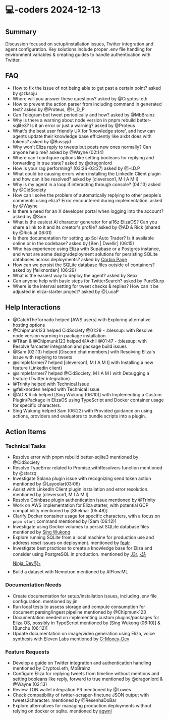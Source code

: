 # 💻-coders 2024-12-13

## Summary
Discussion focused on setup/installation issues, Twitter integration and agent configuration. Key solutions include proper .env file handling for environment variables & creating guides to handle authentication with Twitter.

## FAQ
- How to fix the issue of not being able to get past a certain point? asked by @zksoju
- Where will you answer these questions? asked by @Cryptosi.eth
- How to prevent the action parser from including command in generated text? asked by @Proteus, @H_D_P
- Can Telegram bot tweet periodically and how? asked by @MbBrainz
- Why is there a warning about node version in pnpm rebuild better-sqlite3? Is it an error or just a warning? asked by @Proteus
- What's the best user friendly UX for 'knowledge store', and how can agents update their knowledge base efficiently like aixbt does with tokens? asked by @Bussyjd
- Why won't Eliza reply to tweets but posts new ones normally? Can anyone help me? asked by @Wayne (02:14)
- Where can I configure options like setting booleans for replying and forwarding in true state? asked by @dragonlord
- How is your rag performing? (03:26-03:27) asked by @H.D.P
- What could be causing errors when installing the LinkedIn Client plugin and how can it be resolved? asked by [cleverson1, M I A M I]
- Why is my agent in a loop if interacting through console? (04:13) asked by @CidSociety
- How can I solve the problem of automatically replying to other people's comments using eliza? Error encountered during implementation. asked by @Wayne
- Is there a need for an X developer portal when logging into the account? asked by @Sam
- What is the easiest AI character generator for ai16z ElizaOS? Can you share a link to it and its creator's profile? asked by @AD & Rick (shared by @Rick at 06:01)
- Is there documentation for setting up Sol Auto Trader? Is it available online or in the codebase? asked by [Ben | Dwellir] (06:15)
- Who has experience using Eliza with Supabase or a Postgres instance, and what are some design/deployment solutions for persisting SQLite databases across deployments? asked by [Corbin Page](06:28)
- How can we persist the SQLite database files outside of containers? asked by [felixnorden] (06:29)
- What is the easiest way to deploy the agent? asked by Sebx
- Can anyone help with basic steps for TwitterSearch? asked by PureSlurp
- Where is the interval setting for tweet checks & replies? How can it be adjusted in eliza-starter project? asked by @LucaP

## Help Interactions
- @CatchTheTornado helped [AWS users] with Exploring alternative hosting options
- @Chipmunk123 helped CidSociety @01:28 - :blessup: with Resolve node version warning in package installation
- @Titan & @Chipmunk123 helped @Akhil @01:47 - :blessup: with Resolve farcaster integration and package build issues
- @Sam (02:13) helped [Discord chat members] with Resolving Eliza's issue with replying to tweets
- @simplefarmer7 helped [cleverson1, M I A M I] with Installing a new feature (Linkedin client)
- @simplefarmer7 helped @CidSociety, M I A M I with Debugging a feature (Twitter integration)
- @Trinity helped  with Technical Issue
- @felixnorden helped  with Technical Issue
- @AD & Rick helped [Sing Wukong (06:10)] with Implementing a Custom Plugin/Package in ElizaOS using TypeScript and Docker container usage for specific characters.
- Sing Wukong helped Sam (06:22) with Provided guidance on using actions, providers and evaluators to bundle scripts into a plugin.

## Action Items

### Technical Tasks
- Resolve error with pnpm rebuild better-sqlite3 mentioned by @CidSociety
- Resolve TypeError related to Promise.withResolvers function mentioned by @starzq
- Investigate Solana plugin issue with recognizing send token action mentioned by @Layoolar(03:06)
- Assist with LinkedIn Client plugin installation and error resolution. mentioned by [cleverson1, M I A M I]
- Resolve Coinbase plugin authentication issue mentioned by @Trinity
- Work on AWS implementation for Eliza starter, with potential GCP compatibility mentioned by [Shekhar (05:48)]
- Clarify Docker container usage for specific characters, with a focus on `pnpm start` command mentioned by [Sam (06:12)]
- Investigate using Docker volumes to persist SQLite database files mentioned by [Sing Wukong](06:32)
- Explore running SQLite from a local machine for production use and address reset issues on deployment. mentioned by [featr](06:53,06:54)
- Investigate best practices to create a knowledge base for Eliza and consider using PostgreSQL in production. mentioned by [J3r](06:54), [꧁Ninja_Dev꧂](06:55)
- Build a dataset with Nemotron mentioned by AIFlow.ML

### Documentation Needs
- Create documentation for setup/installation issues, including .env file configuration. mentioned by jin
- Run local tests to assess storage and compute consumption for document parsing/ingest pipeline mentioned by @Chipmunk123
- Documentation needed on implementing custom plugins/packages for Eliza OS, possibly in TypeScript mentioned by [Sing Wukong (06:10)] & [Bunchu (06:12)]
- Update documentation on image/video generation using Eliza, voice synthesis with Eleven Labs mentioned by [C-Money-Dev](06:49)

### Feature Requests
- Develop a guide on Twitter integration and authentication handling mentioned by Cryptosi.eth, MbBrainz
- Configure Eliza for replying tweets from timeline without mentions and setting booleans like reply, forward to true mentioned by @dragonlord & @Wayne (02:13)
- Review TON wallet integration PR mentioned by @Lowes
- Check compatibility of twitter-scraper-finetune JSON output with tweets2character. mentioned by @ResenhaDoBar
- Explore alternatives for managing production deployments without relying on docker or sqlite. mentioned by [agwnl](06:46)